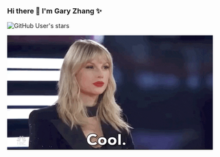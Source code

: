 ### Hi there 👋 I'm Gary Zhang ✨

![GitHub User's stars](https://img.shields.io/github/stars/garyzhang2002?color=orange&style=for-the-badge)

<img src = "cool.gif">

<!--
**garyzhang2002/garyzhang2002** is a ✨ _special_ ✨ repository because its `README.md` (this file) appears on your GitHub profile.

Here are some ideas to get you started:

- 🔭 I’m currently working on ...
- 🌱 I’m currently learning ...
- 👯 I’m looking to collaborate on ...
- 🤔 I’m looking for help with ...
- 💬 Ask me about ...
- 📫 How to reach me: ...
- 😄 Pronouns: ...
- ⚡ Fun fact: ...
-->
